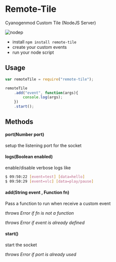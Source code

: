 # Remote-Tile
Cyanogenmod Custom Tile (NodeJS Server)

![nodep](https://img.shields.io/badge/no-dependencies-brightgreen.svg)

- install ```npm install remote-tile```
- create your custom events
- run your node script

## Usage
```javascript
var remoteTile = require("remote-tile");

remoteTile
	.add("event", function(args){
		console.log(args);
	})
	.start();
```

## Methods

#### port(Number port)
setup the listening port for the socket

#### logs(Boolean enabled)
enable/disable verbose logs like
```sh
$ 09:50:22 [event=test] [data=hello]
$ 09:50:29 [event=vlc] [data=play/pause]
```
#### add(String event , Function fn)
Pass a function to run when receive a custom event

*throws Error if fn is not a function*

*throws Error if event is already defined*

#### start()
start the socket

*throws Error if port is already used*
